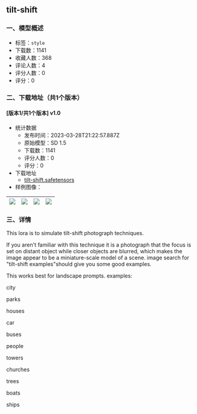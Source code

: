 ## tilt-shift
### 一、模型概述

- 标签：`style`
- 下载数：1141
- 收藏人数：368
- 评论人数：4
- 评分人数：0
- 评分：0

### 二、下载地址（共1个版本）

#### [版本1/共1个版本] v1.0

- 统计数据
  - 发布时间：2023-03-28T21:22:57.887Z
  - 原始模型：SD 1.5
  - 下载数：1141
  - 评分人数：0
  - 评分：0
- 下载地址
  - [tilt-shift.safetensors](https://civitai.com/api/download/models/30892)
- 样例图像：

| <img src="https://image.civitai.com/xG1nkqKTMzGDvpLrqFT7WA/47a572c7-fb91-4524-2864-76ebb676fa00/width=450/351295.jpeg" /> | <img src="https://image.civitai.com/xG1nkqKTMzGDvpLrqFT7WA/de88c048-76df-4a5e-540f-9e94382e9800/width=450/351294.jpeg" /> | <img src="https://image.civitai.com/xG1nkqKTMzGDvpLrqFT7WA/e708c747-324f-477b-17ea-35fe58d59900/width=450/351293.jpeg" /> | <img src="https://image.civitai.com/xG1nkqKTMzGDvpLrqFT7WA/a3d1d484-b473-434d-eb84-c9ac920d6c00/width=450/351292.jpeg" /> |
| ---- | ---- | ---- | ---- |


### 三、详情
<p>This lora is to simulate tilt-shift photograph techniques.</p><p></p><p>If you aren't familiar with this technique it is a photograph that the focus is set on distant object while closer objects are blurred, which makes the image appear to be a miniature-scale model of a scene.  image search for "tilt-shift examples"should give you some good examples.</p><p></p><p>This works best for landscape prompts. examples:</p><p>city</p><p>parks</p><p>houses</p><p>car</p><p>buses</p><p>people</p><p>towers</p><p>churches</p><p>trees</p><p>boats</p><p>ships</p>